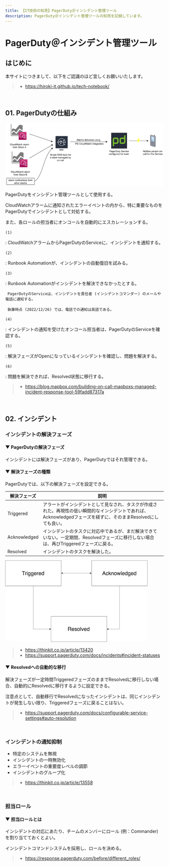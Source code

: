 ```yaml
---
title: 【IT技術の知見】PagerDuty＠インシデント管理ツール
description: PagerDuty＠インシデント管理ツールの知見を記録しています。
---
```


# PagerDuty＠インシデント管理ツール

## はじめに

本サイトにつきまして、以下をご認識のほど宜しくお願いいたします。

> - https://hiroki-it.github.io/tech-notebook/

<br>

## 01. PagerDutyの仕組み

![pagerduty_on-call](https://raw.githubusercontent.com/hiroki-it/tech-notebook-images/master/images/pagerduty_on-call.png)

PagerDutyをインシデント管理ツールとして使用する。

CloudWatchアラームに通知されたエラーイベントの内から、特に重要なものをPagerDutyでインシデントとして対処する。

また、各ロールの担当者にオンコールを自動的にエスカレーションする。

`(1)`

: CloudWatchアラームからPagerDutyのServiceに、インシデントを通知する。

`(2)`

: Runbook Automationが、インシデントの自動復旧を試みる。

`(3)`

: Runbook Automationがインシデントを解決できなかったとする。

     PagerDutyのServiceは、インシデントを責任者 (インシデントコマンダー) のメールや電話に通知する。

     執筆時点 (2022/12/26) では、電話での通知は英語である。

`(4)`

: インシデントの通知を受けたオンコール担当者は、PagerDutyのServiceを確認する。

`(5)`

: 解決フェーズがOpenになっているインシデントを確認し、問題を解決する。

`(6)`

: 問題を解決できれば、Resolved状態に移行する。

> - https://blog.mapbox.com/building-on-call-mapboxs-managed-incident-response-tool-59fadd87317a

<br>

## 02. インシデント

### インシデントの解決フェーズ

#### ▼ PagerDutyの解決フェーズ

インシデントには解決フェーズがあり、PagerDutyではそれ管理できる。

#### ▼ 解決フェーズの種類

PagerDutyでは、以下の解決フェーズを設定できる。

| 解決フェーズ | 説明                                                                                                                                                             |
| ------------ | ---------------------------------------------------------------------------------------------------------------------------------------------------------------- |
| Triggered    | アラートがインシデントとして見なされ、タスクが作成された。再現性の低い瞬間的なインシデントであれば、Acknowledgedフェーズを経ずに、そのままResolvedにしても良い。 |
| Acknowledged | インシデントのタスクに対応中であるが、まだ解決できていない。一定期間、Resolvedフェーズに移行しない場合は、再びTriggeredフェーズに戻る。                          |
| Resolved     | インシデントのタスクを解決した。                                                                                                                                 |

![pagerduty_incident_phase](https://raw.githubusercontent.com/hiroki-it/tech-notebook-images/master/images/pagerduty_incident_phase.png)

> - https://thinkit.co.jp/article/13420
> - https://support.pagerduty.com/docs/incidents#incident-statuses

#### ▼ Resolvedへの自動的な移行

解決フェーズが一定時間TriggeredフェーズのままでResolvedに移行しない場合、自動的にResolvedに移行するように設定できる。

注意点として、自動移行でResolvedになったインシデントは、同じインシデントが発生しない限り、Triggeredフェーズに戻ることはない。

> - https://support.pagerduty.com/docs/configurable-service-settings#auto-resolution

<br>

### インシデントの通知抑制

- 特定のシステムを無視
- インシデントの一時無効化
- エラーイベントの重要度レベルの調節
- インシデントのグループ化

> - https://thinkit.co.jp/article/13558

<br>

### 担当ロール

#### ▼ 担当ロールとは

インシデントの対応にあたり、チームのメンバーにロール (例：Commander) を割り当てておくとよい。

インシデントコマンドシステムを採用し、ロールを決める。

> - https://response.pagerduty.com/before/different_roles/

<br>
